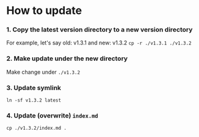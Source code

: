 # How to update

### 1. Copy the latest version directory to a new version directory
For example, let's say old: v1.3.1 and new: v1.3.2
```cp -r ./v1.3.1 ./v1.3.2```

### 2. Make update under the new directory
Make change under `./v1.3.2`

### 3. Update symlink
```ln -sf v1.3.2 latest```

### 4. Update (overwrite) `index.md`
```cp ./v1.3.2/index.md .```
